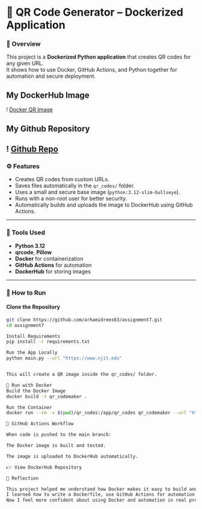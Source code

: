 # 🧠 QR Code Generator – Dockerized Application

### 📌 Overview
This project is a **Dockerized Python application** that creates QR codes for any given URL.  
It shows how to use Docker, GitHub Actions, and Python together for automation and secure deployment.


## My DockerHub Image

! [Docker QR Image](/qr_codes/QRCode_20251015010558.png "My QR Code Link")

## My Github Repository

! [Github Repo](qr_codes/QRCode_20251015013400.png "My QR Code Link")
---

### ⚙️ Features
- Creates QR codes from custom URLs.
- Saves files automatically in the `qr_codes/` folder.
- Uses a small and secure base image (`python:3.12-slim-bullseye`).
- Runs with a non-root user for better security.
- Automatically builds and uploads the image to DockerHub using GitHub Actions.

---

### 🧰 Tools Used
- **Python 3.12**
- **qrcode**, **Pillow**
- **Docker** for containerization
- **GitHub Actions** for automation
- **DockerHub** for storing images

---

### 🚀 How to Run

#### Clone the Repository
```bash
git clone https://github.com/arhamidrees63/assignment7.git
cd assignment7

Install Requirements
pip install -r requirements.txt

Run the App Locally
python main.py --url "https://www.njit.edu"


This will create a QR image inside the qr_codes/ folder.

🐳 Run with Docker
Build the Docker Image
docker build -t qr_codemaker .

Run the Container
docker run --rm -v $(pwd)/qr_codes:/app/qr_codes qr_codemaker --url "https://www.njit.edu"

🔄 GitHub Actions Workflow

When code is pushed to the main branch:

The Docker image is built and tested.

The image is uploaded to DockerHub automatically.

👉 View DockerHub Repository

💭 Reflection

This project helped me understand how Docker makes it easy to build and deploy applications.
I learned how to write a Dockerfile, use GitHub Actions for automation, and securely push images to DockerHub.
Now I feel more confident about using Docker and automation in real projects.